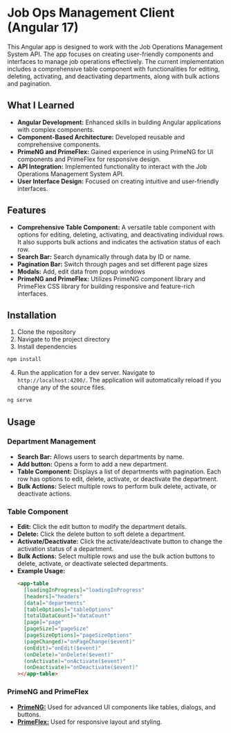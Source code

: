 # Job Ops Management Client (Angular 17)

This Angular app is designed to work with the Job Operations Management System API. The app focuses on creating user-friendly components and interfaces to manage job operations effectively. The current implementation includes a comprehensive table component with functionalities for editing, deleting, activating, and deactivating departments, along with bulk actions and pagination.

## What I Learned
* **Angular Development:** Enhanced skills in building Angular applications with complex components.
* **Component-Based Architecture:** Developed reusable and comprehensive components.
* **PrimeNG and PrimeFlex:** Gained experience in using PrimeNG for UI components and PrimeFlex for responsive design.
* **API Integration:** Implemented functionality to interact with the Job Operations Management System API.
* **User Interface Design:** Focused on creating intuitive and user-friendly interfaces.

## Features
* **Comprehensive Table Component:** A versatile table component with options for editing, deleting, activating, and deactivating individual rows. It also supports bulk actions and indicates the activation status of each row.
* **Search Bar:** Search dynamically through data by ID or name.
* **Pagination Bar:** Switch through pages and set different page sizes
* **Modals:** Add, edit data from popup windows
* **PrimeNG and PrimeFlex:** Utilizes PrimeNG component library and PrimeFlex CSS library for building responsive and feature-rich interfaces.

## Installation
1. Clone the repository
2. Navigate to the project directory
3. Install dependencies
  ```Bash
  npm install

  ```
4. Run the application for a dev server.  Navigate to `http://localhost:4200/`. The application will automatically reload if you change any of the source files.
  ```Bash
  ng serve

  ```
## Usage
### Department Management
* **Search Bar:** Allows users to search departments by name.
* **Add button:** Opens a form to add a new department.
* **Table Component:** Displays a list of departments with pagination. Each row has options to edit, delete, activate, or deactivate the department.
* **Bulk Actions:** Select multiple rows to perform bulk delete, activate, or deactivate actions.

### Table Component
* **Edit:** Click the edit button to modify the department details.
* **Delete:** Click the delete button to soft delete a department.
* **Activate/Deactivate:** Click the activate/deactivate button to change the activation status of a department.
* **Bulk Actions:** Select multiple rows and use the bulk action buttons to delete, activate, or deactivate selected departments.
* **Example Usage:**
  ```HTML
  <app-table
    [loadingInProgress]="loadingInProgress"
    [headers]="headers"
    [data]="departments"
    [tableOptions]="tableOptions"
    [totalDataCount]="dataCount"
    [page]="page"
    [pageSize]="pageSize"
    [pageSizeOptions]="pageSizeOptions"
    (pageChanged)="onPageChange($event)"
    (onEdit)="onEdit($event)"
    (onDelete)="onDelete($event)"
    (onActivate)="onActivate($event)"
    (onDeactivate)="onDeactivate($event)"
  ></app-table>
  ```

### PrimeNG and PrimeFlex
* [**PrimeNG:**](https://primeng.org) Used for advanced UI components like tables, dialogs, and buttons.
* [**PrimeFlex:**](https://primeflex.org) Used for responsive layout and styling.
